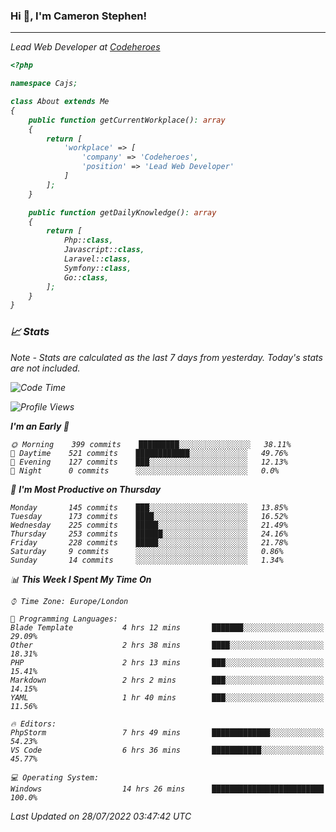 ### Hi 👋, I'm Cameron Stephen!
<hr>
<p><em>Lead Web Developer at <a href="https://codeheroes.co.uk">Codeheroes</a></p>


```php
<?php

namespace Cajs;

class About extends Me
{
    public function getCurrentWorkplace(): array
    {
        return [
            'workplace' => [
                'company' => 'Codeheroes',
                'position' => 'Lead Web Developer'
            ]
        ];
    }

    public function getDailyKnowledge(): array
    {
        return [
            Php::class,
            Javascript::class,
            Laravel::class,
            Symfony::class,
            Go::class,
        ];
    }
}
```

### 📈 Stats
<p><em>Note - Stats are calculated as the last 7 days from yesterday. Today's stats are not included.</em></p>


<!--START_SECTION:waka-->
![Code Time](http://img.shields.io/badge/Code%20Time-3%2C045%20hrs%2015%20mins-blue)

![Profile Views](http://img.shields.io/badge/Profile%20Views-0-blue)

**I'm an Early 🐤** 

```text
🌞 Morning    399 commits    █████████░░░░░░░░░░░░░░░░   38.11% 
🌆 Daytime    521 commits    ████████████░░░░░░░░░░░░░   49.76% 
🌃 Evening    127 commits    ███░░░░░░░░░░░░░░░░░░░░░░   12.13% 
🌙 Night      0 commits      ░░░░░░░░░░░░░░░░░░░░░░░░░   0.0%

```
📅 **I'm Most Productive on Thursday** 

```text
Monday       145 commits    ███░░░░░░░░░░░░░░░░░░░░░░   13.85% 
Tuesday      173 commits    ████░░░░░░░░░░░░░░░░░░░░░   16.52% 
Wednesday    225 commits    █████░░░░░░░░░░░░░░░░░░░░   21.49% 
Thursday     253 commits    ██████░░░░░░░░░░░░░░░░░░░   24.16% 
Friday       228 commits    █████░░░░░░░░░░░░░░░░░░░░   21.78% 
Saturday     9 commits      ░░░░░░░░░░░░░░░░░░░░░░░░░   0.86% 
Sunday       14 commits     ░░░░░░░░░░░░░░░░░░░░░░░░░   1.34%

```


📊 **This Week I Spent My Time On** 

```text
⌚︎ Time Zone: Europe/London

💬 Programming Languages: 
Blade Template           4 hrs 12 mins       ███████░░░░░░░░░░░░░░░░░░   29.09% 
Other                    2 hrs 38 mins       ████░░░░░░░░░░░░░░░░░░░░░   18.31% 
PHP                      2 hrs 13 mins       ███░░░░░░░░░░░░░░░░░░░░░░   15.41% 
Markdown                 2 hrs 2 mins        ███░░░░░░░░░░░░░░░░░░░░░░   14.15% 
YAML                     1 hr 40 mins        ███░░░░░░░░░░░░░░░░░░░░░░   11.56%

🔥 Editors: 
PhpStorm                 7 hrs 49 mins       █████████████░░░░░░░░░░░░   54.23% 
VS Code                  6 hrs 36 mins       ███████████░░░░░░░░░░░░░░   45.77%

💻 Operating System: 
Windows                  14 hrs 26 mins      █████████████████████████   100.0%

```


 Last Updated on 28/07/2022 03:47:42 UTC
<!--END_SECTION:waka-->
